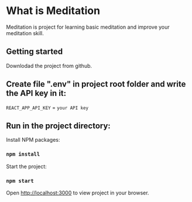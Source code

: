 # What is Meditation

Meditation is project for learning basic meditation and improve your meditation skill.

## Getting started

Downlodad the project from github.

## Create file ".env" in project root folder and write the API key in it:

`REACT_APP_API_KEY` = `your API key`

## Run in the project directory:

Install NPM packages:

### `npm install`

Start the project:

### `npm start`

Open [http://localhost:3000](http://localhost:3000) to view project in your browser.
